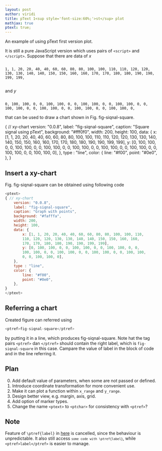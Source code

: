 ```yaml
---
layout: post
author: viridi
title: pText 1<sup style='font-size:60%;'>st</sup> plot
mathjax: true
ptext: true;
---
```

An example of using pText first version plot.

It is still a pure JavaScript version which uses pairs of ``<script>`` and ``</script>``. Suppose that there are data of $x$

<code>
1, 1, 20, 20, 40, 40, 60, 60, 80, 80, 100, 100, 110, 110, 120, 120, 130, 130, 140, 140, 150, 150, 160, 160, 170, 170, 180, 180, 190, 190, 199, 199, <br />
</code>

and $y$

<code>
0, 100, 100, 0, 0, 100, 100, 0, 0, 100, 100, 0, 0, 100, 100, 0, 0, 100, 100, 0, 0, 100, 100, 0, 0, 100, 100, 0, 0, 100, 100, 0,
</code>

that can be used to draw a chart shown in Fig. <ptref>fig-siqnal-square</ptref>.

<ptext>
{ // xy-chart
	version: "0.0.8",
	label: "fig-siqnal-square",
	caption: "Square signal using pText",
	background: "#fff0f0",
	width: 200,
	height: 100,
	data: {
		x: [1, 1, 20, 20, 40, 40, 60, 60, 80, 80, 100, 100, 110, 110, 120, 120, 130, 130, 140, 140, 150, 150, 160, 160, 170, 170, 180, 180, 190, 190, 199, 199],
		y: [0, 100, 100, 0, 0, 100, 100, 0, 0, 100, 100, 0, 0, 100, 100, 0, 0, 100, 100, 0, 0, 100, 100, 0, 0, 100, 100, 0, 0, 100, 100, 0],
	},
	type : "line",
	color: {
		line: "#f00",
		point: "#0e0",
	},
}
</ptext>

## Insert a xy-chart
Fig. <ptref>fig-siqnal-square</ptref> can be obtained using following code

```javascript
<ptext>
{ // xy-chart
	version: "0.0.8",
	label: "fig-siqnal-square",
	caption: "Graph with points",
	background: "#fafffa",
	width: 200,
	height: 100,
	data: {
		x: [1, 1, 20, 20, 40, 40, 60, 60, 80, 80, 100, 100, 110,
		110, 120, 120, 130, 130, 140, 140, 150, 150, 160, 160,
		170, 170, 180, 180, 190, 190, 199, 199],
		y: [0, 100, 100, 0, 0, 100, 100, 0, 0, 100, 100, 0, 0,
		100, 100, 0, 0, 100, 100, 0, 0, 100, 100, 0, 0, 100, 100,
		0, 0, 100, 100, 0],
	},
	type : "line",
	color: {
		line: "#f00",
		point: "#0e0",
	},
}
</ptext>
```

## Referring a chart
Created figure can referred using

```javascript
<ptref>fig-siqnal-square</ptref>
```

by putting it in a line, which produces <ptref>fig-siqnal-square</ptref>. Note hat the tag pairs ``<ptref>`` dan ``</ptref>`` should contain the right label, which is ``fig-siqnal-square`` in this case. Campare the value of label in the block of code and in the line referring it.

## Plan
0. Add default value of parameters, when some are not passed or defined.
1. Introduce coordinate transformation for more convenient use.
2. Make it can plot a function within ``x_range`` and ``y_range``.
3. Design better view, e.g. margin, axis, grid.
4. Add option of marker types.
5. Change the name ``<ptext>`` to ``<ptchar>`` for consistency with ``<ptref>``?

## Note
Feature of ``\ptref{label}`` in [here](../03/first-success-post.html) is cancelled, since the behaviour is unpredictable. It also still access <code>```some code with \ptref{label}```</code>, while ``<ptref>label</ptref>`` is easier to manage.
